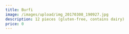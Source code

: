 ```yaml
---
title: Burfi
image: /images/upload/img_20170308_190927.jpg
description: 12 pieces (gluten-free, contains dairy)
price: 0
---
```


